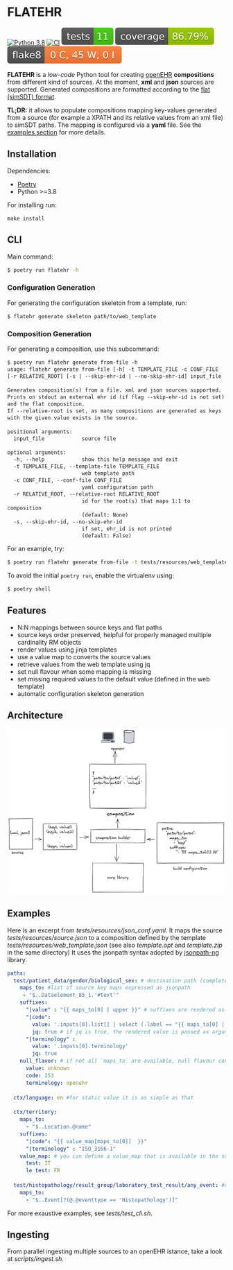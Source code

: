 # FLATEHR
[![Python 3.8](https://img.shields.io/badge/python-3.8-blue.svg)](https://www.python.org/downloads/release/python-380/)
[![CI](https://github.com/crs4/flatehr/actions/workflows/main.yaml/badge.svg)](https://github.com/crs4/flatehr/actions/workflows/main.yaml)
![test](./docs/reports/tests-badge.svg)
![coverage](./docs/reports/coverage-badge.svg)
![flake8](./docs/reports/flake8-badge.svg)

**FLATEHR** is a *low-code* Python tool for creating [openEHR](https://www.openehr.org/) **compositions** from different kind of sources. At the moment, **xml** and **json** sources are supported.
Generated compositions are formatted according to the [flat (simSDT) format](https://specifications.openehr.org/releases/ITS-REST/latest/simplified_data_template.html). 


**TL;DR:** it allows to populate compositions mapping key-values generated from a source (for example a XPATH and its relative values from an xml file) to simSDT paths. 
The mapping is configured via a **yaml** file.
See the [examples section](#Examples) for more details.

## Installation
Dependencies:
 * [Poetry](https://python-poetry.org/)
 * Python >=3.8

For installing run:

```
make install
```

## CLI
Main command:

```bash
$ poetry run flatehr -h
```

### Configuration Generation

For generating the configuration skeleton from a template, run:
```
$ flatehr generate skeleton path/to/web_template
```

### Composition Generation

For generating a composition, use this subcommand:
```
$ poetry run flatehr generate from-file -h
usage: flatehr generate from-file [-h] -t TEMPLATE_FILE -c CONF_FILE [-r RELATIVE_ROOT] [-s | --skip-ehr-id | --no-skip-ehr-id] input_file

Generates composition(s) from a file. xml and json sources supported.
Prints on stdout an external ehr id (if flag --skip-ehr-id is not set) and the flat composition.
If --relative-root is set, as many compositions are generated as keys with the given value exists in the source.

positional arguments:
  input_file            source file

optional arguments:
  -h, --help            show this help message and exit
  -t TEMPLATE_FILE, --template-file TEMPLATE_FILE
                        web template path
  -c CONF_FILE, --conf-file CONF_FILE
                        yaml configuration path
  -r RELATIVE_ROOT, --relative-root RELATIVE_ROOT
                        id for the root(s) that maps 1:1 to composition
                        (default: None)
  -s, --skip-ehr-id, --no-skip-ehr-id
                        if set, ehr_id is not printed
                        (default: False)

```

For an example, try:
```bash
$ poetry run flatehr generate from-file -t tests/resources/web_template.json -c tests/resources/xml_conf.yaml --skip-ehr-id tests/resources/source.xml
```

To avoid the initial ```poetry run```, enable the virtualenv using:

```bash
$ poetry shell
```

## Features
 * N:N mappings between source keys and flat paths
 * source keys order preserved, helpful for properly managed multiple cardinality RM objects
 * render values using jinja templates
 * use a value map to converts the source values
 * retrieve values from the web template using jq
 * set null flavour when some mapping is missing
 * set missing required values to the default value (defined in the web template)
 * automatic configuration skeleton generation

## Architecture
![architecture](./docs/architecture.png)
## Examples
Here is an excerpt from *tests/resources/json_conf.yaml*. It maps the source *tests/resources/source.json* to a composition defined by the template *tests/resources/web_template.json* (see also *template.opt* and *template.zip* in the same directory) 
It uses the jsonpath syntax adopted by [jsonpath-ng](https://github.com/h2non/jsonpath-ng) library.

```yaml
paths:
  test/patient_data/gender/biological_sex: # destination path (completed by the suffixes below)
    maps_to: #list of source key maps expressed as jsonpath
     - "$..Dataelement_85_1.'#text'"
    suffixes:
      "|value" : "{{ maps_to[0] | upper }}" # suffixes are rendered as jinja templates, `maps_to` are available
      "|code":
        value: '.inputs[0].list[] | select (.label == "{{ maps_to[0] | upper }}") | .value'
        jq: true # if jq is true, the rendered value is passed as argument jq. The json input is the relative web template
      "|terminology" :
        value: '.inputs[0].terminology'
        jq: true
    null_flavor: # if not all `maps_to` are available, null flavour can be used
      value: unknown
      code: 253
      terminology: openehr

  ctx/language: en #for static value it is as simple as that

  ctx/territory:
    maps_to:
      - "$..Location.@name"
    suffixes:
      "|code": "{{ value_map[maps_to[0]]  }}"
      "|terminology" : "ISO_3166-1"
    value_map: # you can define a value_map that is available in the suffixes
      test: IT
      le test: FR

  test/histopathology/result_group/laboratory_test_result/any_event: #non leaf path with multiple cardinality can be mapped, they are increased when mapping occurs
    maps_to:
      - "$..Event[?(@.@eventtype == 'Histopathology')]"


```

For more exaustive examples, see *tests/test_cli.sh*.


## Ingesting
From parallel ingesting multiple sources to an openEHR istance, take a look at *scripts/ingest.sh*.


